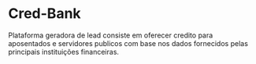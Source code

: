 # Cred-Bank

Plataforma geradora de lead consiste em oferecer credito para aposentados e servidores publicos com base nos dados fornecidos pelas principais instituições financeiras.
